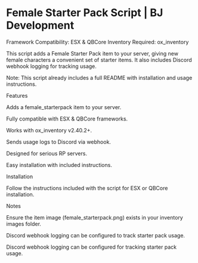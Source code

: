 # Female Starter Pack Script | BJ Development

Framework Compatibility: ESX & QBCore
Inventory Required: ox_inventory

This script adds a Female Starter Pack item to your server, giving new female characters a convenient set of starter items. It also includes Discord webhook logging for tracking usage.

Note: This script already includes a full README with installation and usage instructions.

Features

Adds a female_starterpack item to your server.

Fully compatible with ESX & QBCore frameworks.

Works with ox_inventory v2.40.2+.

Sends usage logs to Discord via webhook.

Designed for serious RP servers.

Easy installation with included instructions.

Installation

Follow the instructions included with the script for ESX or QBCore installation.

Notes

Ensure the item image (female_starterpack.png) exists in your inventory images folder.

Discord webhook logging can be configured to track starter pack usage.

Discord webhook logging can be configured for tracking starter pack usage.
